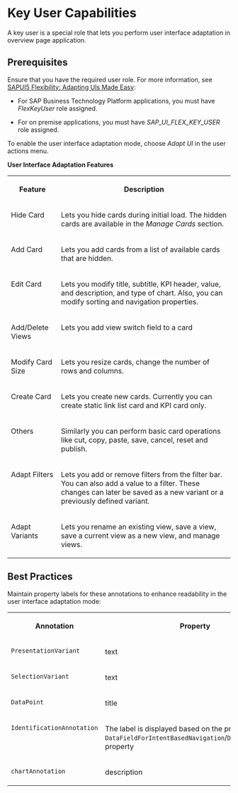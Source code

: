 <!-- loio49669384ae424ace81667f22f69712b5 -->

# Key User Capabilities

A key user is a special role that lets you perform user interface adaptation in overview page application.



<a name="loio49669384ae424ace81667f22f69712b5__section_erc_ygw_kfb"/>

## Prerequisites

Ensure that you have the required user role. For more information, see [SAPUI5 Flexibility: Adapting UIs Made Easy](../04_Essentials/sapui5-flexibility-adapting-uis-made-easy-a8e55aa.md):

-   For SAP Business Technology Platform applications, you must have *FlexKeyUser* role assigned.

-   For on premise applications, you must have *SAP\_UI\_FLEX\_KEY\_USER* role assigned.




To enable the user interface adaptation mode, choose *Adapt UI* in the user actions menu.

**User Interface Adaptation Features**


<table>
<tr>
<th valign="top">

Feature



</th>
<th valign="top">

Description



</th>
</tr>
<tr>
<td valign="top">

Hide Card



</td>
<td valign="top">

Lets you hide cards during initial load. The hidden cards are available in the *Manage Cards* section.



</td>
</tr>
<tr>
<td valign="top">

Add Card



</td>
<td valign="top">

Lets you add cards from a list of available cards that are hidden.



</td>
</tr>
<tr>
<td valign="top">

Edit Card



</td>
<td valign="top">

Lets you modify title, subtitle, KPI header, value, and description, and type of chart. Also, you can modify sorting and navigation properties.



</td>
</tr>
<tr>
<td valign="top">

Add/Delete Views



</td>
<td valign="top">

Lets you add view switch field to a card



</td>
</tr>
<tr>
<td valign="top">

Modify Card Size



</td>
<td valign="top">

Lets you resize cards, change the number of rows and columns.



</td>
</tr>
<tr>
<td valign="top">

Create Card



</td>
<td valign="top">

Lets you create new cards. Currently you can create static link list card and KPI card only.



</td>
</tr>
<tr>
<td valign="top">

Others



</td>
<td valign="top">

Similarly you can perform basic card operations like cut, copy, paste, save, cancel, reset and publish.



</td>
</tr>
<tr>
<td valign="top">

Adapt Filters



</td>
<td valign="top">

Lets you add or remove filters from the filter bar. You can also add a value to a filter. These changes can later be saved as a new variant or a previously defined variant.



</td>
</tr>
<tr>
<td valign="top">

Adapt Variants



</td>
<td valign="top">

Lets you rename an existing view, save a view, save a current view as a new view, and manage views.



</td>
</tr>
</table>



<a name="loio49669384ae424ace81667f22f69712b5__section_hzn_ncq_kfb"/>

## Best Practices

Maintain property labels for these annotations to enhance readability in the user interface adaptation mode:


<table>
<tr>
<th valign="top">

Annotation



</th>
<th valign="top">

Property



</th>
</tr>
<tr>
<td valign="top">

`PresentationVariant`



</td>
<td valign="top">

text



</td>
</tr>
<tr>
<td valign="top">

`SelectionVariant`



</td>
<td valign="top">

text



</td>
</tr>
<tr>
<td valign="top">

`DataPoint`



</td>
<td valign="top">

title



</td>
</tr>
<tr>
<td valign="top">

`IdentificationAnnotation`



</td>
<td valign="top">

The label is displayed based on the priority set in the `DataFieldForIntentBasedNavigation`/`DataFieldWithURL` property



</td>
</tr>
<tr>
<td valign="top">

`chartAnnotation`



</td>
<td valign="top">

description



</td>
</tr>
</table>

